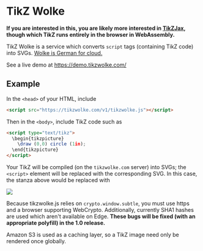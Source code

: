 # TikZ Wolke

**If you are interested in this, you are likely more interested in [TikZJax](https://github.com/kisonecat/tikzjax), though which TikZ runs entirely in the browser in WebAssembly.**

TikZ Wolke is a service which converts `script` tags (containing TikZ
code) into SVGs.  [Wolke is German for cloud.](https://en.wiktionary.org/wiki/Wolke)

See a live demo at https://demo.tikzwolke.com/

## Example

In the `<head>` of your HTML, include 
```html
<script src="https://tikzwolke.com/v1/tikzwolke.js"></script>
```
Then in the `<body>`, include TikZ code such as
```html
<script type="text/tikz">
  \begin{tikzpicture}
    \draw (0,0) circle (1in);
  \end{tikzpicture}
</script>
```

Your TikZ will be compiled (on the `tikzwolke.com` server) into SVGs;
the `<script>` element will be replaced with the corresponding SVG.
In this case, the stanza above would be replaced with

<img src="http://images.tikzwolke.com/sha1/dc40db944d1e8f4ab868502fddf6b026710056af">

Because tikzwolke.js relies on `crypto.window.subtle`, you must use
https and a browser supporting WebCrypto.  Additionally, currently
SHA1 hashes are used which aren't available on Edge.  <b>These bugs
will be fixed (with an appropriate polyfill) in the 1.0 release.</b>

Amazon S3 is used as a caching layer, so a TikZ image need only be
rendered once globally.
